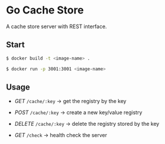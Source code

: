 # Go Cache Store

A cache store server with REST interface.

## Start

```bash
$ docker build -t <image-name> .
```

```bash
$ docker run -p 3001:3001 <image-name>
```

## Usage

+ *GET* `/cache/:key` -> get the registry by the key
+ *POST* `/cache/:key` -> create a new key/value registry
+ *DELETE* `/cache/:key` -> delete the registry stored by the key

+ *GET* `/check` -> health check the server
